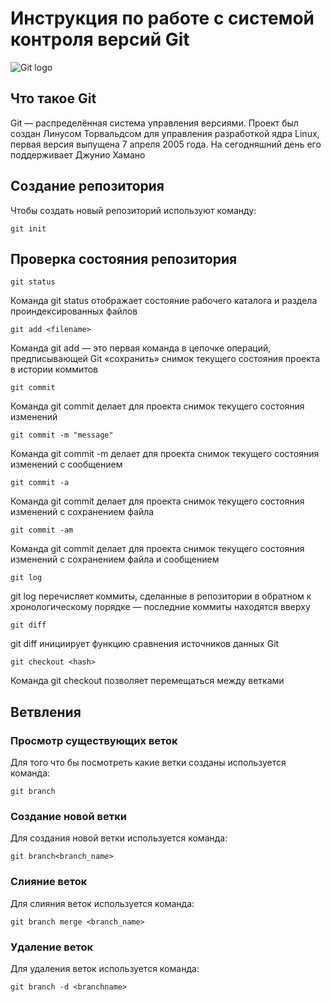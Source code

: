 # **Инструкция по работе с системой контроля версий Git**

![Git logo](git.png)

## Что такое Git

Git — распределённая система управления версиями. Проект был создан Линусом Торвальдсом для управления разработкой ядра Linux, первая версия выпущена 7 апреля 2005 года. На сегодняшний день его поддерживает Джунио Хамано

## Создание репозитория

Чтобы создать новый репозиторий используют команду:

    git init

## Проверка состояния репозитория

    git status
Команда git status отображает состояние рабочего каталога и раздела проиндексированных файлов

    git add <filename>
Команда git add — это первая команда в цепочке операций, предписывающей Git «сохранить» снимок текущего состояния проекта в истории коммитов

    git commit
Команда git commit делает для проекта снимок текущего состояния изменений

    git commit -m "message"
Команда git commit -m делает для проекта снимок текущего состояния изменений с сообщением

    git commit -a
Команда git commit делает для проекта снимок текущего состояния изменений с сохранением файла

    git commit -am
Команда git commit делает для проекта снимок текущего состояния изменений с сохранением файла и сообщением

    git log
git log перечисляет коммиты, сделанные в репозитории в обратном к хронологическому порядке — последние коммиты находятся вверху

    git diff
git diff инициирует функцию сравнения источников данных Git

    git checkout <hash>
Команда git checkout позволяет перемещаться между ветками

## Ветвления

### Просмотр существующих веток

Для того что бы посмотреть какие ветки созданы используется команда:

    git branch

### Создание новой ветки

Для создания новой ветки используется команда:
    
    git branch<branch_name>

### Слияние веток

Для слияния веток используется команда:

    git branch merge <branch_name>
    
### Удаление веток

Для удаления веток используется команда:

    git branch -d <branchname>
